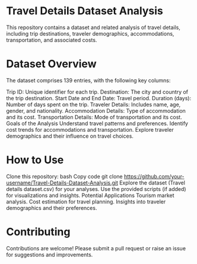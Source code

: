 # Travel Details Dataset Analysis
This repository contains a dataset and related analysis of travel details, including trip destinations, traveler demographics, accommodations, transportation, and associated costs.

# Dataset Overview
The dataset comprises 139 entries, with the following key columns:

Trip ID: Unique identifier for each trip.
Destination: The city and country of the trip destination.
Start Date and End Date: Travel period.
Duration (days): Number of days spent on the trip.
Traveler Details: Includes name, age, gender, and nationality.
Accommodation Details: Type of accommodation and its cost.
Transportation Details: Mode of transportation and its cost.
Goals of the Analysis
Understand travel patterns and preferences.
Identify cost trends for accommodations and transportation.
Explore traveler demographics and their influence on travel choices.
# How to Use
Clone this repository:
bash
Copy code
git clone https://github.com/your-username/Travel-Details-Dataset-Analysis.git
Explore the dataset (Travel details dataset.csv) for your analyses.
Use the provided scripts (if added) for visualizations and insights.
Potential Applications
Tourism market analysis.
Cost estimation for travel planning.
Insights into traveler demographics and their preferences.
# Contributing
Contributions are welcome! Please submit a pull request or raise an issue for suggestions and improvements.
